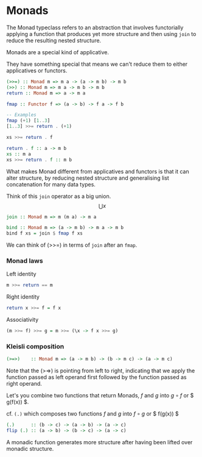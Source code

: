 # Monads

The Monad typeclass refers to an abstraction that involves functorially applying a function that produces yet more structure and then using `join` to reduce the resulting nested structure.

Monads are a special kind of applicative.

They have something special that means we can't reduce them to either applicatives or functors.

```haskell
(>>=) :: Monad m => m a -> (a -> m b) -> m b 
(>>) :: Monad m => m a -> m b -> m b
return :: Monad m => a -> m a

fmap :: Functor f => (a -> b) -> f a -> f b 

-- Examples
fmap (+1) [1..3]
[1..3] >>= return . (+1)

xs >>= return . f 

return . f :: a -> m b
xs :: m a 
xs >>= return . f :: m b

```

What makes Monad different from applicatives and functors is that it can alter structure, by reducing nested structure and generalising list concatenation for many data types.

Think of this `join` operator as a big union. 
$$\bigcup x$$

```haskell
join :: Monad m => m (m a) -> m a
```

```haskell
bind :: Monad m => (a -> m b) -> m a -> m b
bind f xs = join $ fmap f xs 
```

We can think of (>>=) in terms of `join` after an `fmap`.

### Monad laws

Left identity

```haskell
m >>= return == m
```

Right identity

```haskell
return x >>= f = f x
```


Associativity

```haskell
(m >>= f) >>= g = m >>= (\x -> f x >>= g)
```

### Kleisli composition

```haskell
(>=>)    :: Monad m => (a -> m b) -> (b -> m c) -> (a -> m c)
```

Note that the (>=>) is pointing from left to right, indicating that we apply the function passed as left operand first followed by the function passed as right operand.

Let's you combine two functions that return Monads, $f$ and $g$ into $g \circ f$ or $ g(f(x)) $.

cf. `(.)` which composes two functions $f$ and $g$ into $f \circ g$ or $ f(g(x)) $

```haskell 
(.)      :: (b -> c) -> (a -> b) -> (a -> c)
flip (.) :: (a -> b) -> (b -> c) -> (a -> c)
```

A monadic function generates more structure after having been lifted over monadic structure.